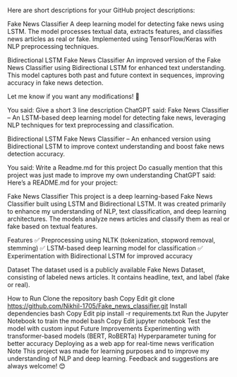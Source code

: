 Here are short descriptions for your GitHub project descriptions:

Fake News Classifier
A deep learning model for detecting fake news using LSTM. The model processes textual data, extracts features, and classifies news articles as real or fake. Implemented using TensorFlow/Keras with NLP preprocessing techniques.

Bidirectional LSTM Fake News Classifier
An improved version of the Fake News Classifier using Bidirectional LSTM for enhanced text understanding. This model captures both past and future context in sequences, improving accuracy in fake news detection.

Let me know if you want any modifications! 🚀







You said:
Give a short 3 line description
ChatGPT said:
Fake News Classifier – An LSTM-based deep learning model for detecting fake news, leveraging NLP techniques for text preprocessing and classification.

Bidirectional LSTM Fake News Classifier – An enhanced version using Bidirectional LSTM to improve context understanding and boost fake news detection accuracy.

You said:
Write a Readme.md for this project 
Do casually mention that this project was just made to improve my own understanding 
ChatGPT said:
Here’s a README.md for your project:

Fake News Classifier
This project is a deep learning-based Fake News Classifier built using LSTM and Bidirectional LSTM. It was created primarily to enhance my understanding of NLP, text classification, and deep learning architectures. The models analyze news articles and classify them as real or fake based on textual features.

Features
✅ Preprocessing using NLTK (tokenization, stopword removal, stemming)
✅ LSTM-based deep learning model for classification
✅ Experimentation with Bidirectional LSTM for improved accuracy

Dataset
The dataset used is a publicly available Fake News Dataset, consisting of labeled news articles. It contains headline, text, and label (fake or real).

How to Run
Clone the repository
bash
Copy
Edit
git clone https://github.com/Nikhil-1705/Fake_news_classifier.git
Install dependencies
bash
Copy
Edit
pip install -r requirements.txt
Run the Jupyter Notebook to train the model
bash
Copy
Edit
jupyter notebook
Test the model with custom input
Future Improvements
Experimenting with transformer-based models (BERT, RoBERTa)
Hyperparameter tuning for better accuracy
Deploying as a web app for real-time news verification
Note
This project was made for learning purposes and to improve my understanding of NLP and deep learning. Feedback and suggestions are always welcome! 😊
